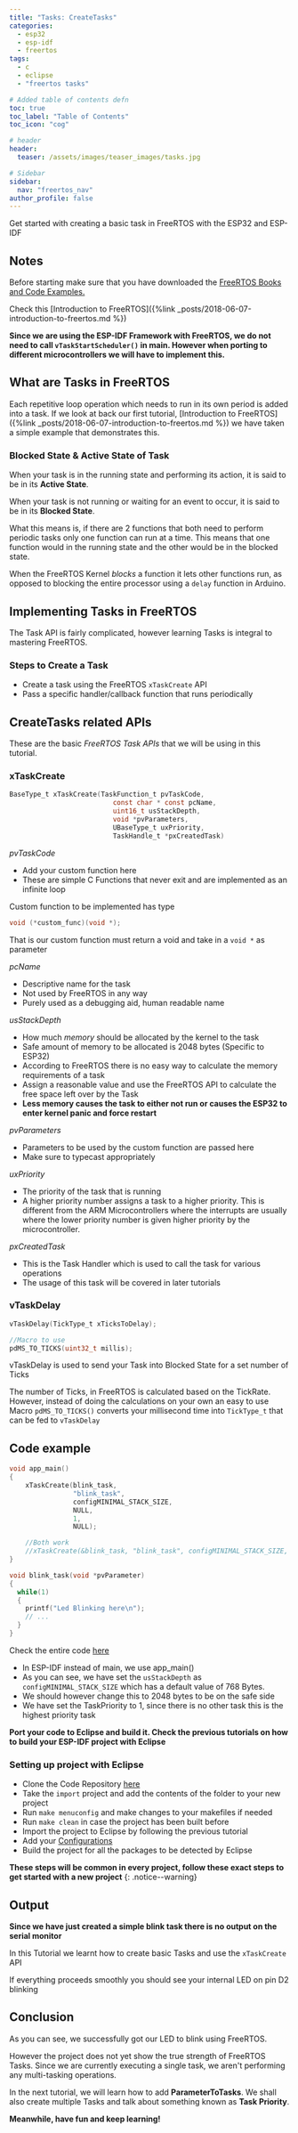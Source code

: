 ```yaml
---
title: "Tasks: CreateTasks"
categories:
  - esp32
  - esp-idf
  - freertos
tags:
  - c
  - eclipse
  - "freertos tasks"

# Added table of contents defn
toc: true
toc_label: "Table of Contents"
toc_icon: "cog"

# header
header:
  teaser: /assets/images/teaser_images/tasks.jpg

# Sidebar
sidebar:
  nav: "freertos_nav"
author_profile: false
---
```


Get started with creating a basic task in FreeRTOS with the ESP32 and ESP-IDF

## Notes

Before starting make sure that you have downloaded the [FreeRTOS Books and Code Examples.](https://www.freertos.org/Documentation/RTOS_book.html)

Check this [Introduction to FreeRTOS]({%link _posts/2018-06-07-introduction-to-freertos.md %})

**Since we are using the ESP-IDF Framework with FreeRTOS, we do not need to call `vTaskStartScheduler()` in main. However when porting to different microcontrollers we will have to implement this.**

## What are Tasks in FreeRTOS

Each repetitive loop operation which needs to run in its own period is added into a task. If we look at back our first tutorial, [Introduction to FreeRTOS]({%link _posts/2018-06-07-introduction-to-freertos.md %}) we have taken a simple example that demonstrates this.

### Blocked State & Active State of Task

When your task is in the running state and performing its action, it is said to be in its **Active State**.

When your task is not running or waiting for an event to occur, it is said to be in its **Blocked State**.

What this means is, if there are 2 functions that both need to perform periodic tasks only one function can run at a time. This means that one function would in the running state and the other would be in the blocked state.

When the FreeRTOS Kernel *blocks* a function it lets other functions run, as opposed to blocking the entire processor using a `delay` function in Arduino.

## Implementing Tasks in FreeRTOS

The Task API is fairly complicated, however learning Tasks is integral to mastering FreeRTOS.

### Steps to Create a Task

- Create a task using the FreeRTOS `xTaskCreate` API
- Pass a specific handler/callback function that runs periodically

## CreateTasks related APIs

These are the basic _FreeRTOS Task APIs_ that we will be using in this tutorial.

### xTaskCreate

``` c
BaseType_t xTaskCreate(TaskFunction_t pvTaskCode,
                          const char * const pcName,
                          uint16_t usStackDepth,
                          void *pvParameters,
                          UBaseType_t uxPriority,
                          TaskHandle_t *pxCreatedTask)
```

*pvTaskCode*
- Add your custom function here
- These are simple C Functions that never exit and are implemented as an infinite loop

Custom function to be implemented has type
```c
void (*custom_func)(void *);
```
That is our custom function must return a void and take in a `void *` as parameter

*pcName*
- Descriptive name for the task
- Not used by FreeRTOS in any way
- Purely used as a debugging aid, human readable name

*usStackDepth*
- How much _memory_ should be allocated by the kernel to the task
- Safe amount of memory to be allocated is 2048 bytes (Specific to ESP32)
- According to FreeRTOS there is no easy way to calculate the memory requirements of a task
- Assign a reasonable value and use the FreeRTOS API to calculate the free space left over by the Task
- **Less memory causes the task to either not run or causes the ESP32 to enter kernel panic and force restart**

*pvParameters*
- Parameters to be used by the custom function are passed here
- Make sure to typecast appropriately

*uxPriority*
- The priority of the task that is running
- A higher priority number assigns a task to a higher priority. This is different from the ARM Microcontrollers where the interrupts are usually where the lower priority number is given higher priority by the microcontroller.

*pxCreatedTask*
- This is the Task Handler which is used to call the task for various operations
- The usage of this task will be covered in later tutorials

### vTaskDelay

```c
vTaskDelay(TickType_t xTicksToDelay);

//Macro to use
pdMS_TO_TICKS(uint32_t millis);
```

vTaskDelay is used to send your Task into Blocked State for a set number of Ticks

The number of Ticks, in FreeRTOS is calculated based on the TickRate. However, instead of doing the calculations on your own an easy to use Macro `pdMS_TO_TICKS()` converts your millisecond time into `TickType_t` that can be fed to `vTaskDelay`

## Code example

```c
void app_main()
{
    xTaskCreate(blink_task,
                "blink_task",
                configMINIMAL_STACK_SIZE,
                NULL,
                1,
                NULL);

    //Both work
    //xTaskCreate(&blink_task, "blink_task", configMINIMAL_STACK_SIZE, NULL, 1, NULL);
}

void blink_task(void *pvParameter)
{
  while(1)
  {
    printf("Led Blinking here\n");
    // ...
  }
}
```
Check the entire code [here](https://github.com/coder137/ESP32-Repo/tree/master/FreeRTOS/Task/CreateTasks)

- In ESP-IDF instead of main, we use app_main()
- As you can see, we have set the `usStackDepth` as `configMINIMAL_STACK_SIZE` which has a default value of 768 Bytes.
- We should however change this to 2048 bytes to be on the safe side
- We have set the TaskPriority to 1, since there is no other task this is the highest priority task

**Port your code to Eclipse and build it. Check the previous tutorials on how to build your ESP-IDF project with Eclipse**

### Setting up project with Eclipse

- Clone the Code Repository [here](https://github.com/coder137/ESP32-Repo)
- Take the ```import``` project and add the contents of the folder to your new project
- Run ```make menuconfig``` and make changes to your makefiles if needed
- Run ```make clean``` in case the project has been built before
- Import the project to Eclipse by following the previous tutorial
- Add your [Configurations](https://github.com/coder137/ESP32-Repo/blob/master/Configuration%20README/README.md)
- Build the project for all the packages to be detected by Eclipse

**These steps will be common in every project, follow these exact steps to get started with a new project**
{: .notice--warning}

## Output

**Since we have just created a simple blink task there is no output on the serial monitor**

In this Tutorial we learnt how to create basic Tasks and use the `xTaskCreate` API

If everything proceeds smoothly you should see your internal LED on pin D2 blinking

## Conclusion

As you can see, we successfully got our LED to blink using FreeRTOS.

However the project does not yet show the true strength of FreeRTOS Tasks. Since we are currently executing a single task, we aren't performing any multi-tasking operations.

In the next tutorial, we will learn how to add **ParameterToTasks**. We shall also create multiple Tasks and talk about something known as **Task Priority**.

**Meanwhile, have fun and keep learning!**
